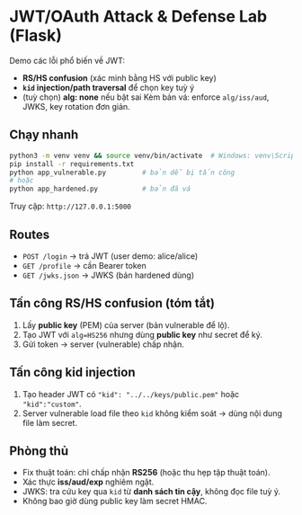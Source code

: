 # JWT/OAuth Attack & Defense Lab (Flask)

Demo các lỗi phổ biến về JWT:
- **RS/HS confusion** (xác minh bằng HS với public key)
- **`kid` injection/path traversal** để chọn key tuỳ ý
- (tuỳ chọn) **alg: none** nếu bật sai
Kèm bản vá: enforce `alg/iss/aud`, JWKS, key rotation đơn giản.

## Chạy nhanh
```bash
python3 -m venv venv && source venv/bin/activate  # Windows: venv\Scripts\activate
pip install -r requirements.txt
python app_vulnerable.py         # bản dễ bị tấn công
# hoặc
python app_hardened.py           # bản đã vá
```
Truy cập: `http://127.0.0.1:5000`

## Routes
- `POST /login` → trả JWT (user demo: alice/alice)
- `GET /profile` → cần Bearer token
- `GET /jwks.json` → JWKS (bản hardened dùng)

## Tấn công RS/HS confusion (tóm tắt)
1) Lấy **public key** (PEM) của server (bản vulnerable để lộ).
2) Tạo JWT với `alg=HS256` nhưng dùng **public key** như secret để ký.
3) Gửi token → server (vulnerable) chấp nhận.

## Tấn công kid injection
1) Tạo header JWT có `"kid": "../../keys/public.pem"` hoặc `"kid":"custom"`.
2) Server vulnerable load file theo `kid` không kiểm soát → dùng nội dung file làm secret.

## Phòng thủ
- Fix thuật toán: chỉ chấp nhận **RS256** (hoặc thu hẹp tập thuật toán).
- Xác thực **iss/aud/exp** nghiêm ngặt.
- JWKS: tra cứu key qua `kid` từ **danh sách tin cậy**, không đọc file tuỳ ý.
- Không bao giờ dùng public key làm secret HMAC.
